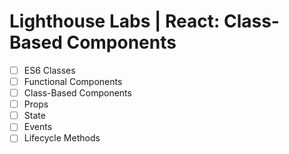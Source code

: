 # Lighthouse Labs | React: Class-Based Components

* [ ] ES6 Classes
* [ ] Functional Components
* [ ] Class-Based Components
* [ ] Props
* [ ] State
* [ ] Events
* [ ] Lifecycle Methods
